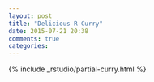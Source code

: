 ```yaml
---
layout: post
title: "Delicious R Curry"
date: 2015-07-21 20:38
comments: true
categories:
---
```


{% include _rstudio/partial-curry.html %}
